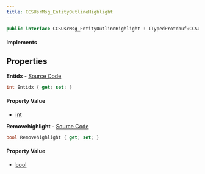 ```yaml
---
title: CCSUsrMsg_EntityOutlineHighlight
---
```


```csharp
public interface CCSUsrMsg_EntityOutlineHighlight : ITypedProtobuf<CCSUsrMsg_EntityOutlineHighlight>, INativeHandle, INetMessage<CCSUsrMsg_EntityOutlineHighlight>, IDisposable
```

#### Implements

## Properties

**Entidx** - [Source Code](https://github.com/swiftly-solution/swiftlys2/blob/main/managed/src/SwiftlyS2.Generated/Protobufs/Interfaces/CCSUsrMsg_EntityOutlineHighlight.cs#L18)

```csharp
int Entidx { get; set; }
```

#### Property Value

- [int](https://learn.microsoft.com/dotnet/api/system.int32)

**Removehighlight** - [Source Code](https://github.com/swiftly-solution/swiftlys2/blob/main/managed/src/SwiftlyS2.Generated/Protobufs/Interfaces/CCSUsrMsg_EntityOutlineHighlight.cs#L21)

```csharp
bool Removehighlight { get; set; }
```

#### Property Value

- [bool](https://learn.microsoft.com/dotnet/api/system.boolean)

